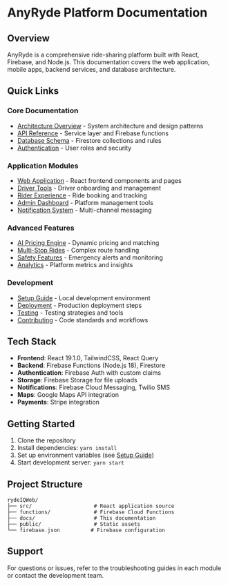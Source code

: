 # AnyRyde Platform Documentation

## Overview
AnyRyde is a comprehensive ride-sharing platform built with React, Firebase, and Node.js. This documentation covers the web application, mobile apps, backend services, and database architecture.

## Quick Links

### Core Documentation
- [Architecture Overview](./architecture/README.md) - System architecture and design patterns
- [API Reference](./api/README.md) - Service layer and Firebase functions
- [Database Schema](./database/README.md) - Firestore collections and rules
- [Authentication](./auth/README.md) - User roles and security

### Application Modules
- [Web Application](./web-app/README.md) - React frontend components and pages
- [Driver Tools](./driver-tools/README.md) - Driver onboarding and management
- [Rider Experience](./rider-experience/README.md) - Ride booking and tracking
- [Admin Dashboard](./admin/README.md) - Platform management tools
- [Notification System](./notifications/README.md) - Multi-channel messaging

### Advanced Features
- [AI Pricing Engine](./ai-pricing/README.md) - Dynamic pricing and matching
- [Multi-Stop Rides](./multi-stop/README.md) - Complex route handling
- [Safety Features](./safety/README.md) - Emergency alerts and monitoring
- [Analytics](./analytics/README.md) - Platform metrics and insights

### Development
- [Setup Guide](./development/setup.md) - Local development environment
- [Deployment](./development/deployment.md) - Production deployment steps
- [Testing](./development/testing.md) - Testing strategies and tools
- [Contributing](./development/contributing.md) - Code standards and workflows

## Tech Stack
- **Frontend**: React 19.1.0, TailwindCSS, React Query
- **Backend**: Firebase Functions (Node.js 18), Firestore
- **Authentication**: Firebase Auth with custom claims
- **Storage**: Firebase Storage for file uploads
- **Notifications**: Firebase Cloud Messaging, Twilio SMS
- **Maps**: Google Maps API integration
- **Payments**: Stripe integration

## Getting Started
1. Clone the repository
2. Install dependencies: `yarn install`
3. Set up environment variables (see [Setup Guide](./development/setup.md))
4. Start development server: `yarn start`

## Project Structure
```
rydeIQWeb/
├── src/                    # React application source
├── functions/              # Firebase Cloud Functions
├── docs/                   # This documentation
├── public/                 # Static assets
└── firebase.json          # Firebase configuration
```

## Support
For questions or issues, refer to the troubleshooting guides in each module or contact the development team.
